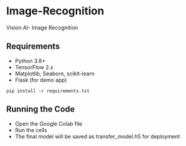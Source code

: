 # Image-Recognition
Vision AI- Image Recognition

## Requirements
- Python 3.8+
- TensorFlow 2.x
- Matplotlib, Seaborn, scikit-learn
- Flask (for demo app)

`pip install -r requirements.txt`

## Running the Code

- Open the Google Colab file
- Run the cells
- The final model will be saved as transfer_model.h5 for deployment
